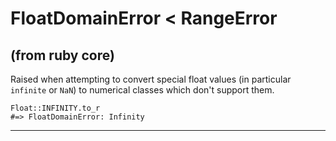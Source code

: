 # FloatDomainError < RangeError

(from ruby core)
---
Raised when attempting to convert special float values (in particular
`infinite` or `NaN`) to numerical classes which don't support them.

    Float::INFINITY.to_r
    #=> FloatDomainError: Infinity
---
